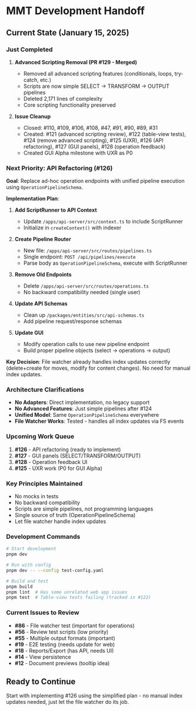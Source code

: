 # MMT Development Handoff

## Current State (January 15, 2025)

### Just Completed

1. **Advanced Scripting Removal (PR #129 - Merged)**
   - Removed all advanced scripting features (conditionals, loops, try-catch, etc.)
   - Scripts are now simple SELECT → TRANSFORM → OUTPUT pipelines
   - Deleted 2,171 lines of complexity
   - Core scripting functionality preserved

2. **Issue Cleanup**
   - Closed: #110, #109, #106, #108, #47, #91, #90, #89, #31
   - Created: #121 (advanced scripting review), #122 (table-view tests), #124 (remove advanced scripting), #125 (UXR), #126 (API refactoring), #127 (GUI panels), #128 (operation feedback)
   - Created GUI Alpha milestone with UXR as P0

### Next Priority: API Refactoring (#126)

**Goal**: Replace ad-hoc operation endpoints with unified pipeline execution using `OperationPipelineSchema`.

**Implementation Plan**:

1. **Add ScriptRunner to API Context**
   - Update `/apps/api-server/src/context.ts` to include ScriptRunner
   - Initialize in `createContext()` with indexer

2. **Create Pipeline Router**
   - New file: `/apps/api-server/src/routes/pipelines.ts`
   - Single endpoint: `POST /api/pipelines/execute`
   - Parse body as `OperationPipelineSchema`, execute with ScriptRunner

3. **Remove Old Endpoints**
   - Delete `/apps/api-server/src/routes/operations.ts`
   - No backward compatibility needed (single user)

4. **Update API Schemas**
   - Clean up `/packages/entities/src/api-schemas.ts`
   - Add pipeline request/response schemas

5. **Update GUI**
   - Modify operation calls to use new pipeline endpoint
   - Build proper pipeline objects (select → operations → output)

**Key Decision**: File watcher already handles index updates correctly (delete+create for moves, modify for content changes). No need for manual index updates.

### Architecture Clarifications

- **No Adapters**: Direct implementation, no legacy support
- **No Advanced Features**: Just simple pipelines after #124
- **Unified Model**: Same `OperationPipelineSchema` everywhere
- **File Watcher Works**: Tested - handles all index updates via FS events

### Upcoming Work Queue

1. **#126** - API refactoring (ready to implement)
2. **#127** - GUI panels (SELECT/TRANSFORM/OUTPUT)
3. **#128** - Operation feedback UI
4. **#125** - UXR work (P0 for GUI Alpha)

### Key Principles Maintained

- No mocks in tests
- No backward compatibility
- Scripts are simple pipelines, not programming languages
- Single source of truth (OperationPipelineSchema)
- Let file watcher handle index updates

### Development Commands

```bash
# Start development
pnpm dev

# Run with config
pnpm dev -- --config test-config.yaml

# Build and test
pnpm build
pnpm lint  # Has some unrelated web app issues
pnpm test  # Table-view tests failing (tracked in #122)
```

### Current Issues to Review

- **#86** - File watcher test (important for operations)
- **#56** - Review test scripts (low priority)
- **#55** - Multiple output formats (important)
- **#19** - E2E testing (needs update for web)
- **#18** - Reports/Export (has API, needs UI)
- **#14** - View persistence
- **#12** - Document previews (tooltip idea)

## Ready to Continue

Start with implementing #126 using the simplified plan - no manual index updates needed, just let the file watcher do its job.